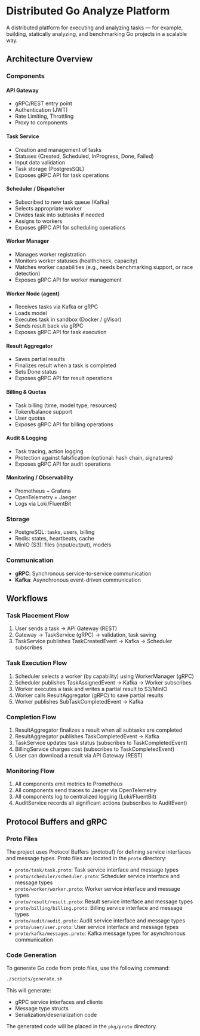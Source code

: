 # Distributed Go Analyze Platform
A distributed platform for executing and analyzing tasks — for example, building, statically analyzing, and benchmarking Go projects in a scalable way.

## Architecture Overview

### Components

#### API Gateway
- gRPC/REST entry point
- Authentication (JWT)
- Rate Limiting, Throttling
- Proxy to components

#### Task Service
- Creation and management of tasks
- Statuses (Created, Scheduled, InProgress, Done, Failed)
- Input data validation
- Task storage (PostgresSQL)
- Exposes gRPC API for task operations

#### Scheduler / Dispatcher
- Subscribed to new task queue (Kafka)
- Selects appropriate worker
- Divides task into subtasks if needed
- Assigns to workers
- Exposes gRPC API for scheduling operations

#### Worker Manager
- Manages worker registration
- Monitors worker statuses (healthcheck, capacity)
- Matches worker capabilities (e.g., needs benchmarking support, or race detection)
- Exposes gRPC API for worker management

#### Worker Node (agent)
- Receives tasks via Kafka or gRPC
- Loads model
- Executes task in sandbox (Docker / gVisor)
- Sends result back via gRPC
- Exposes gRPC API for task execution

#### Result Aggregator
- Saves partial results
- Finalizes result when a task is completed
- Sets Done status
- Exposes gRPC API for result operations

#### Billing & Quotas
- Task billing (time, model type, resources)
- Token/balance support
- User quotas
- Exposes gRPC API for billing operations

#### Audit & Logging
- Task tracing, action logging
- Protection against falsification (optional: hash chain, signatures)
- Exposes gRPC API for audit operations

#### Monitoring / Observability
- Prometheus + Grafana
- OpenTelemetry + Jaeger
- Logs via Loki/FluentBit

### Storage
- PostgreSQL: tasks, users, billing
- Redis: states, heartbeats, cache
- MinIO (S3): files (input/output), models

### Communication
- **gRPC**: Synchronous service-to-service communication
- **Kafka**: Asynchronous event-driven communication

## Workflows

### Task Placement Flow
1. User sends a task → API Gateway (REST)
2. Gateway → TaskService (gRPC) → validation, task saving
3. TaskService publishes TaskCreatedEvent → Kafka → Scheduler subscribes

### Task Execution Flow
1. Scheduler selects a worker (by capability) using WorkerManager (gRPC)
2. Scheduler publishes TaskAssignedEvent → Kafka → Worker subscribes
3. Worker executes a task and writes a partial result to S3/MinIO
4. Worker calls ResultAggregator (gRPC) to save partial results
5. Worker publishes SubTaskCompletedEvent → Kafka

### Completion Flow
1. ResultAggregator finalizes a result when all subtasks are completed
2. ResultAggregator publishes TaskCompletedEvent → Kafka
3. TaskService updates task status (subscribes to TaskCompletedEvent)
4. BillingService charges cost (subscribes to TaskCompletedEvent)
5. User can download a result via API Gateway (REST)

### Monitoring Flow
1. All components emit metrics to Prometheus
2. All components send traces to Jaeger via OpenTelemetry
3. All components log to centralized logging (Loki/FluentBit)
4. AuditService records all significant actions (subscribes to AuditEvent)

## Protocol Buffers and gRPC

### Proto Files
The project uses Protocol Buffers (protobuf) for defining service interfaces and message types. Proto files are located in the `proto` directory:

- `proto/task/task.proto`: Task service interface and message types
- `proto/scheduler/scheduler.proto`: Scheduler service interface and message types
- `proto/worker/worker.proto`: Worker service interface and message types
- `proto/result/result.proto`: Result service interface and message types
- `proto/billing/billing.proto`: Billing service interface and message types
- `proto/audit/audit.proto`: Audit service interface and message types
- `proto/user/user.proto`: User service interface and message types
- `proto/kafka/messages.proto`: Kafka message types for asynchronous communication

### Code Generation
To generate Go code from proto files, use the following command:

```bash
./scripts/generate.sh
```

This will generate:
- gRPC service interfaces and clients
- Message type structs
- Serialization/deserialization code

The generated code will be placed in the `pkg/proto` directory.

